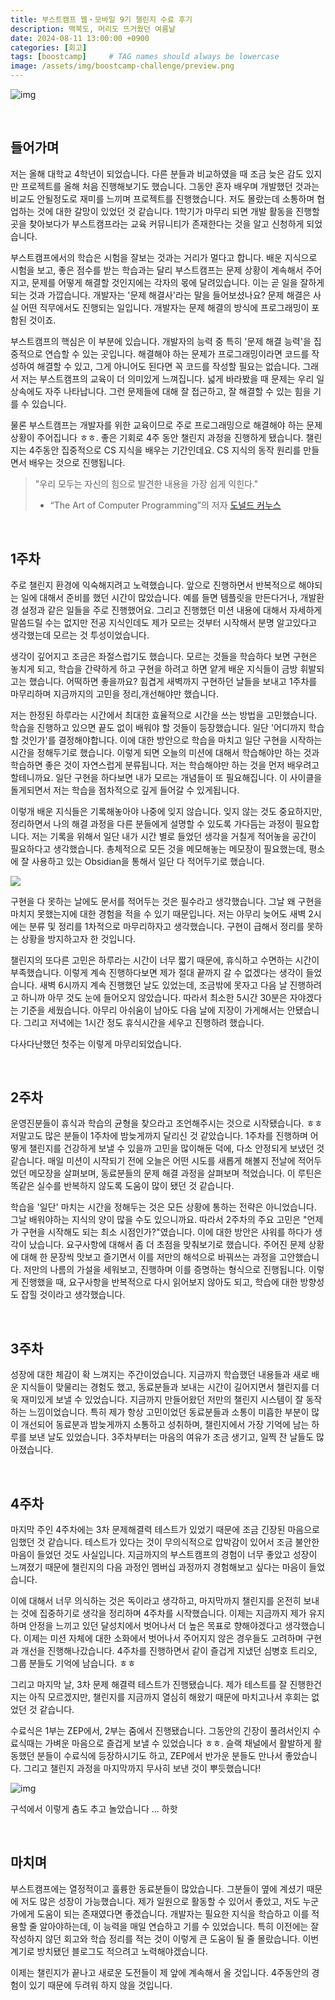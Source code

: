 ```yaml
---
title: 부스트캠프 웹・모바일 9기 챌린지 수료 후기
description: 맥북도, 머리도 뜨거웠던 여름날
date: 2024-08-11 13:00:00 +0900
categories: [회고]
tags: [boostcamp]     # TAG names should always be lowercase
image: /assets/img/boostcamp-challenge/preview.png
---
```


![img](https://i.imgur.com/eSBHAD1.png)

<br>

## 들어가며

저는 올해 대학교 4학년이 되었습니다. 다른 분들과 비교하였을 때 조금 늦은 감도 있지만 프로젝트를 올해 처음 진행해보기도 했습니다. 그동안 혼자 배우며 개발했던 것과는 비교도 안될정도로 재미를 느끼며 프로젝트를 진행했습니다. 저도 몰랐는데 소통하며 협업하는 것에 대한 갈망이 있었던 것 같습니다. 1학기가 마무리 되면 개발 활동을 진행할 곳을 찾아보다가 부스트캠프라는 교육 커뮤니티가 존재한다는 것을 알고 신청하게 되었습니다.

부스트캠프에서의 학습은 시험을 잘보는 것과는 거리가 멀다고 합니다. 배운 지식으로 시험을 보고, 좋은 점수를 받는 학습과는 달리 부스트캠프는 문제 상황이 계속해서 주어지고, 문제를 어떻게 해결할 것인지에는 각자의 몫에 달려있습니다. 이는 곧 일을 잘하게 되는 것과 가깝습니다. 개발자는 '문제 해결사'라는 말을 들어보셨나요? 문제 해결은 사실 어떤 직무에서도 진행되는 일입니다. 개발자는 문제 해결의 방식에 프로그래밍이 포함된 것이죠.

부스트캠프의 핵심은 이 부분에 있습니다. 개발자의 능력 중 특히 '문제 해결 능력'을 집중적으로 연습할 수 있는 곳입니다. 해결해야 하는 문제가 프로그래밍이라면 코드를 작성하여 해결할 수 있고, 그게 아니어도 된다면 꼭 코드를 작성할 필요는 없습니다. 그래서 저는 부스트캠프의 교육이 더 의미있게 느껴집니다. 넓게 바라봤을 때 문제는 우리 일상속에도 자주 나타납니다. 그런 문제들에 대해 잘 접근하고, 잘 해결할 수 있는 힘을 기를 수 있습니다.

물론 부스트캠프는 개발자를 위한 교육이므로 주로 프로그래밍으로 해결해야 하는 문제 상황이 주어집니다 ㅎㅎ. 좋은 기회로 4주 동안 챌린지 과정을 진행하게 됐습니다. 챌린지는 4주동안 집중적으로 CS 지식을 배우는 기간인데요. CS 지식의 동작 원리를 만들면서 배우는 것으로 진행됩니다.

> "우리 모두는 자신의 힘으로 발견한 내용을 가장 쉽게 익힌다."
>
> - “The Art of Computer Programming”의 저자 [도널드 커누스](https://ko.wikipedia.org/wiki/%EB%8F%84%EB%84%90%EB%93%9C_%EC%BB%A4%EB%88%84%EC%8A%A4)

<br>

## 1주차

주로 챌린지 환경에 익숙해지려고 노력했습니다. 앞으로 진행하면서 반복적으로 해야되는 일에 대해서 준비를 했던 시간이 많았습니다. 예를 들면 템플릿을 만든다거나, 개발환경 설정과 같은 일들을 주로 진행했어요. 그리고 진행했던 미션 내용에 대해서 자세하게 말씀드릴 수는 없지만 전공 지식인데도 제가 모르는 것부터 시작해서 분명 알고있다고 생각했는데 모르는 것 투성이었습니다.

생각이 깊어지고 조금은 좌절스럽기도 했습니다. 모르는 것들을 학습하다 보면 구현은 놓치게 되고, 학습을 간략하게 하고 구현을 하려고 하면 얕게 배운 지식들이 금방 휘발되고는 했습니다. 어떡하면 좋을까요? 힘겹게 새벽까지 구현하던 날들을 보내고 1주차를 마무리하며 지금까지의 고민을 정리,개선해야만 했습니다.

저는 한정된 하루라는 시간에서 최대한 효율적으로 시간을 쓰는 방법을 고민했습니다. 학습을 진행하고 있으면 끝도 없이 배워야 할 것들이 등장했습니다. 일단 '어디까지 학습할 것인가'를 결정해야합니다. 이에 대한 방안으로 학습을 마치고 일단 구현을 시작하는 시간을 정해두기로 했습니다. 이렇게 되면 오늘의 미션에 대해서 학습해야만 하는 것과 학습하면 좋은 것이 자연스럽게 분류됩니다. 저는 학습해야만 하는 것을 먼저 배우려고 할테니까요. 일단 구현을 하다보면 내가 모르는 개념들이 또 필요해집니다. 이 사이클을 돌게되면서 저는 학습을 점차적으로 깊게 들어갈 수 있게됩니다.

이렇개 배운 지식들은 기록해놓아야 나중에 잊지 않습니다. 잊지 않는 것도 중요하지만, 정리하면서 나의 해결 과정을 다른 분들에게 설명할 수 있도록 가다듬는 과정이 필요합니다. 저는 기록을 위해서 일단 내가 시간 별로 들었던 생각을 거칠게 적어놓을 공간이 필요하다고 생각했습니다. 총체적으로 모든 것을 메모해놓는 메모장이 필요했는데, 평소에 잘 사용하고 있는 Obsidian을 통해서 일단 다 적어두기로 했습니다.

![](https://i.imgur.com/3BFN53A.png)

구현을 다 못하는 날에도 문서를 적어두는 것은 필수라고 생각했습니다. 그날 왜 구현을 마치지 못했는지에 대한 경험을 적을 수 있기 때문입니다. 저는 아무리 늦어도 새벽 2시에는 분류 및 정리를 1차적으로 마무리하자고 생각했습니다. 구현이 급해서 정리를 못하는 상황을 방지하고자 한 것입니다.

챌린지의 또다른 고민은 하루라는 시간이 너무 짧기 때문에, 휴식하고 수면하는 시간이 부족했습니다. 이렇게 계속 진행하다보면 제가 절대 끝까지 갈 수 없겠다는 생각이 들었습니다. 새벽 6시까지 계속 진행했던 날도 있었는데, 조금밖에 못자고 다음 날 진행하려고 하니까 아무 것도 눈에 들어오지 않았습니다. 따라서 최소한 5시간 30분은 자야겠다는 기준을 세웠습니다. 아무리 아쉬움이 남아도 다음 날에 지장이 가게해서는 안됐습니다. 그리고 저녁에는 1시간 정도 휴식시간을 세우고 진행하려 했습니다.

다사다난했던 첫주는 이렇게 마무리되었습니다.

<br>

## 2주차

운영진분들이 휴식과 학습의 균형을 찾으라고 조언해주시는 것으로 시작됐습니다. ㅎㅎ 저말고도 많은 분들이 1주차에 밤늦게까지 달리신 것 같았습니다. 1주차를 진행하며 어떻게 챌린지를 건강하게 보낼 수 있을까 고민을 많이해둔 덕에, 다소 안정되게 보냈던 것 같습니다. 매일 미션이 시작되기 전에 오늘은 어떤 시도를 새롭게 해볼지 전날에 적어두었던 메모장을 살펴보며, 동료분들의 문제 해결 과정을 살펴보며 적었습니다. 이 루틴은 똑같은 실수를 반복하지 않도록 도움이 많이 됐던 것 같습니다.

학습을 '일단' 마치는 시간을 정해두는 것은 모든 상황에 통하는 전략은 아니었습니다. 그날 배워야하는 지식의 양이 많을 수도 있으니까요. 따라서 2주차의 주요 고민은 "언제가 구현을 시작해도 되는 최소 시점인가?"였습니다. 이에 대한 방안은 샤워를 하다가 생각이 났습니다. 요구사항에 대해서 좀 더 초점을 맞춰보기로 했습니다. 주어진 문제 상황에 대해 한 문장씩 맛보고 즐기면서 이를 저만의 해석으로 바꿔쓰는 과정을 고안했습니다. 저만의 나름의 가설을 세워보고, 진행하며 이를 증명하는 형식으로 진행됩니다. 이렇게 진행했을 때, 요구사항을 반복적으로 다시 읽어보지 않아도 되고, 학습에 대한 방향성도 잡힐 것이라고 생각했습니다.

<br>

## 3주차

성장에 대한 체감이 확 느껴지는 주간이었습니다. 지금까지 학습했던 내용들과 새로 배운 지식들이 맞물리는 경험도 했고, 동료분들과 보내는 시간이 길어지면서 챌린지를 더욱 재미있게 보낼 수 있었습니다. 지금까지 만들어왔던 저만의 챌린지 시스템이 잘 동작하는 느낌이었습니다. 특히 제가 항상 고민이었던 동료분들과 소통이 미흡한 부분이 많이 개선되어 동료분과 밤늦게까지 소통하고 성취하며, 챌린지에서 가장 기억에 남는 하루를 보낸 날도 있었습니다. 3주차부터는 마음의 여유가 조금 생기고, 일찍 잔 날들도 많아졌습니다.

<br>

## 4주차

마지막 주인 4주차에는 3차 문제해결력 테스트가 있었기 때문에 조금 긴장된 마음으로 임했던 것 같습니다. 테스트가 있다는 것이 무의식적으로 압박감이 있어서 조금 불안한 마음이 들었던 것도 사실입니다. 지금까지의 부스트캠프의 경험이 너무 좋았고 성장이 느껴졌기 때문에 챌린지의 다음 과정인 멤버십 과정까지 경험해보고 싶다는 마음이 들었습니다.

이에 대해서 너무 의식하는 것은 독이라고 생각하고, 마지막까지 챌린지를 온전히 보내는 것에 집중하기로 생각을 정리하며 4주차를 시작했습니다. 이제는 지금까지 제가 유지하며 안정을 느끼고 있던 달성치에서 벗어나서 더 높은 목표로 향해야겠다고 생각했습니다. 이제는 미션 자체에 대한 소화에서 벗어나서 주어지지 않은 경우들도 고려하며 구현과 개선을 진행해나갔습니다. 4주차를 진행하면서 같이 즐겁게 지냈던 심병호 트리오, 그룹 분들도 기억에 남습니다. ㅎㅎ

그리고 마지막 날, 3차 문제 해결력 테스트가 진행됐습니다. 제가 테스트를 잘 진행한건지는 아직 모르겠지만, 챌린지를 지금까지 열심히 해왔기 때문에 마치고나서 후회는 없었던 것 같습니다.

수료식은 1부는 ZEP에서, 2부는 줌에서 진행됐습니다. 그동안의 긴장이 풀려서인지 수료식때는 가벼운 마음으로 즐겁게 보낼 수 있었습니다 ㅎㅎ. 슬랙 채널에서 활발하게 활동했던 분들이 수료식에 등장하시기도 하고, ZEP에서 반가운 분들도 만나서 좋았습니다. 그리고 챌린지 과정을 마지막까지 무사히 보낸 것이 뿌듯했습니다!

![img](https://i.imgur.com/GaqUkpt.png)

구석에서 이렇게 춤도 추고 놀았습니다 ... 하핫

<br>

## 마치며

부스트캠프에는 열정적이고 훌륭한 동료분들이 많았습니다. 그분들이 옆에 계셨기 때문에 저도 많은 성장이 가능했습니다. 제가 일원으로 활동할 수 있어서 좋았고, 저도 누군가에게 도움이 되는 존재였다면 좋겠습니다. 개발자는 필요한 지식을 학습하고 이를 적용할 줄 알아야하는데, 이 능력을 매일 연습하고 기를 수 있었습니다. 특히 이전에는 잘 작성하지 않던 회고와 학습 정리를 적는 것이 이렇게 큰 도움이 될 줄 몰랐습니다. 이번 계기로 방치됐던 블로그도 적으려고 노력해야겠습니다.

이제는 챌린지가 끝나고 새로운 도전들이 제 앞에 계속해서 올 것입니다. 4주동안의 경험이 있기 때문에 두려워 하지 않을 것입니다.
